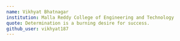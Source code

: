 ```yaml
---
name: Vikhyat Bhatnagar
institution: Malla Reddy College of Engineering and Technology
quote: Determination is a burning desire for success.
github_user: vikhyat187
---
```

